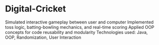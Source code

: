 # Digital-Cricket
Simulated interactive gameplay between user and computer
Implemented toss logic, batting-bowling mechanics, and real-time scoring
Applied OOP concepts for code reusability and modularity
Technologies used: Java, OOP, Randomization, User Interaction
